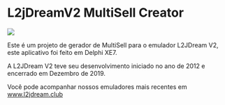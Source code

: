L2jDreamV2 MultiSell Creator
========
<img src="https://i.imgur.com/xweSdaq.png"/>

Este é um projeto de gerador de MultiSell para o emulador L2JDream V2, este aplicativo foi feito em Delphi XE7.

A L2JDream V2 teve seu desenvolvimento iniciado no ano de 2012 e encerrado em Dezembro de 2019.

Você pode acompanhar nossos emuladores mais recentes em www.l2jdream.club


